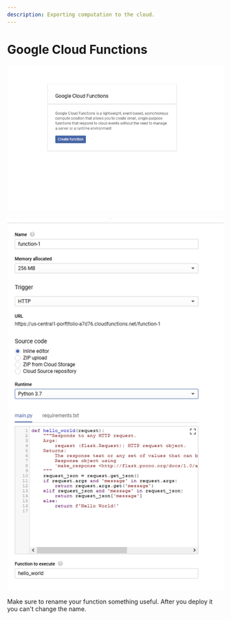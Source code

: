 ```yaml
---
description: Exporting computation to the cloud.
---
```


# Google Cloud Functions

![Step 1](../.gitbook/assets/gcf1.PNG)

![Step 2](../.gitbook/assets/gcf2.PNG)

Make sure to rename your function something useful. After you deploy it you can't change the name.



